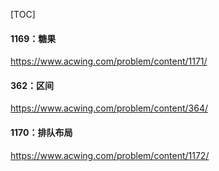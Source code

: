 [TOC]







#### 1169：糖果

https://www.acwing.com/problem/content/1171/





#### 362：区间

https://www.acwing.com/problem/content/364/









#### 1170：排队布局

https://www.acwing.com/problem/content/1172/































